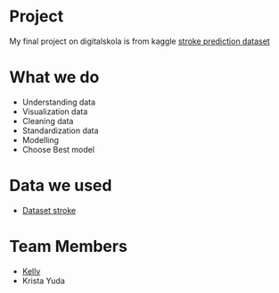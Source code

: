 # Project
My final project on digitalskola is from kaggle [stroke prediction dataset](https://www.kaggle.com/fedesoriano/stroke-prediction-dataset)

# What we do
- Understanding data
- Visualization data
- Cleaning data
- Standardization data
- Modelling
- Choose Best model

# Data we used
- [Dataset stroke](https://github.com/kellylie/digitalskola/blob/main/Final%20Project/healthcare-dataset-stroke-data.csv)

# Team Members
- [Kelly](https://github.com/kellylie)
- Krista Yuda 
